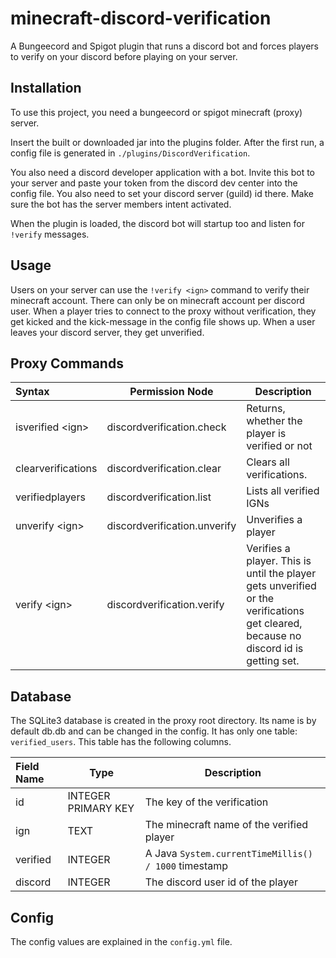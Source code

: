 # minecraft-discord-verification
A Bungeecord and Spigot plugin that runs a discord bot and forces players to verify on your discord before playing on your server.

## Installation

To use this project, you need a bungeecord or spigot minecraft (proxy) server.

Insert the built or downloaded jar into the plugins folder. After the first run, a config file is generated in `./plugins/DiscordVerification`.

You also need a discord developer application with a bot. Invite this bot to your server and paste your token from the discord dev center into the config file.
You also need to set your discord server (guild) id there. Make sure the bot has the server members intent activated.

When the plugin is loaded, the discord bot will startup too and listen for `!verify` messages.

## Usage

Users on your server can use the `!verify <ign>` command to verify their minecraft account. There can only be on minecraft account per discord user.
When a player tries to connect to the proxy without verification, they get kicked and the kick-message in the config file shows up.
When a user leaves your discord server, they get unverified.

## Proxy Commands

| Syntax             | Permission Node              | Description                                                                                                                         |
|:-------------------|------------------------------|-------------------------------------------------------------------------------------------------------------------------------------|
| isverified \<ign\> | discordverification.check    | Returns, whether the player is verified or not                                                                                      |
| clearverifications | discordverification.clear    | Clears all verifications.                                                                                                           |
| verifiedplayers    | discordverification.list     | Lists all verified IGNs                                                                                                             |
| unverify \<ign\>   | discordverification.unverify | Unverifies a player                                                                                                                 |
| verify \<ign\>     | discordverification.verify   | Verifies a player. This is until the player gets unverified or the verifications get cleared, because no discord id is getting set. |

## Database

The SQLite3 database is created in the proxy root directory. Its name is by default db.db and can be changed in the config. It has only one table: ```verified_users```. This table has the following columns.

| Field Name | Type                | Description                                            |
|:-----------|---------------------|--------------------------------------------------------|
| id         | INTEGER PRIMARY KEY | The key of the verification                            |
| ign        | TEXT                | The minecraft name of the verified player              |
| verified   | INTEGER             | A Java ``System.currentTimeMillis() / 1000`` timestamp |
| discord    | INTEGER             | The discord user id of the player                      |

## Config
The config values are explained in the `config.yml` file.

